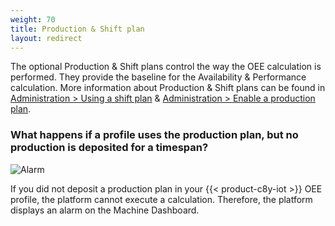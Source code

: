 ```yaml
---
weight: 70
title: Production & Shift plan
layout: redirect
---
```


The optional Production & Shift plans control the way the OEE calculation is performed. They provide the baseline for the Availability & Performance calculation. More information about Production & Shift plans can be found in [Administration > Using a shift plan](/oee/oee-administration/#using-a-shift-plan) & [Administration > Enable a production plan](/oee/oee-administration/#enable-a-production-plan).

### What happens if a profile uses the production plan, but no production is deposited for a timespan?

![Alarm](/images/oee/faq/faq-alarm-for-missing-production-plan.png)

If you did not deposit a production plan in your {{< product-c8y-iot >}} OEE profile, the platform cannot execute a calculation. Therefore, the platform displays an alarm on the Machine Dashboard.
